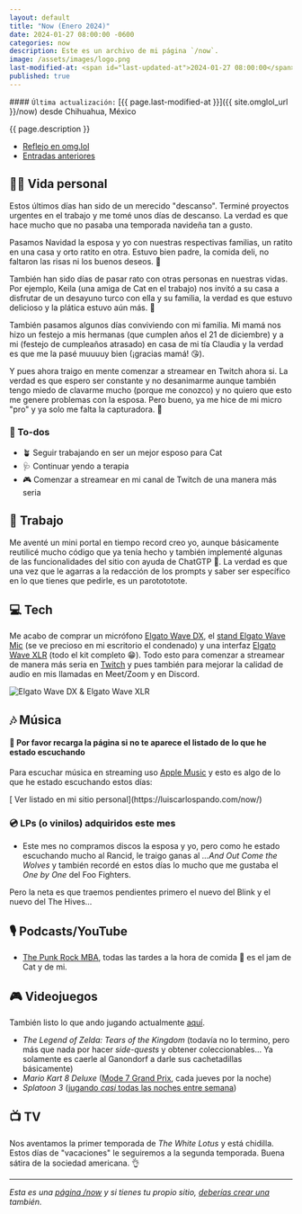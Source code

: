 ```yaml
---
layout: default
title: "Now (Enero 2024)"
date: 2024-01-27 08:00:00 -0600
categories: now
description: Este es un archivo de mi página `/now`.
image: /assets/images/logo.png
last-modified-at: <span id="last-updated-at">2024-01-27 08:00:00</span>
published: true
---
```


<div class="card last-updated my-3 text-center">
<div class="card-body rounded">
#### <code>Última actualización:</code> [{{ page.last-modified-at }}]({{ site.omglol_url }}/now) desde Chihuahua, México
</div>
</div>

<p class="text-center">{{ page.description }}</p>

<div class="text-center">
<ul class="list-inline">
<li class="list-inline-item">
<a class="btn btn-primary btn-sm" href="{{ site.omglol_url }}/now" rel="alternate">
<i class="fa-solid fa-heart"></i> Reflejo en omg.lol
</a>
</li>
<li class="list-inline-item">
<a class="btn btn-primary btn-sm" href="{{ site.url }}/category/now/">
<i class="fa-solid fa-list-ul"></i> Entradas anteriores
</a>
</li>
</ul>
</div>

## 👦🏻 Vida personal
Estos últimos días han sido de un merecido "descanso". Terminé proyectos urgentes en el trabajo y me tomé unos días de descanso. La verdad es que hace mucho que no pasaba una temporada navideña tan a gusto.

Pasamos Navidad la esposa y yo con nuestras respectivas familias, un ratito en una casa y orto ratito en otra. Estuvo bien padre, la comida deli, no faltaron las risas ni los buenos deseos. 🎄

También han sido días de pasar rato con otras personas en nuestras vidas. Por ejemplo, Keila (una amiga de Cat en el trabajo) nos invitó a su casa a disfrutar de un desayuno turco con ella y su familia, la verdad es que estuvo delicioso y la plática estuvo aún más. 🫶

También pasamos algunos días conviviendo con mi familia. Mi mamá nos hizo un festejo a mis hermanas (que cumplen años el 21 de diciembre) y a mi (festejo de cumpleaños atrasado) en casa de mi tía Claudia y la verdad es que me la pasé muuuuy bien (¡gracias mamá! 😘).

Y pues ahora traigo en mente comenzar a streamear en Twitch ahora si. La verdad es que espero ser constante y no desanimarme aunque también tengo miedo de clavarme mucho (porque me conozco) y no quiero que esto me genere problemas con la esposa. Pero bueno, ya me hice de mi micro "pro" y ya solo me falta la capturadora. 🥴

### 📝 To-dos
- 🪴 Seguir trabajando en ser un mejor esposo para Cat
- 🩺 Continuar yendo a terapia
- 🎮 Comenzar a streamear en mi canal de Twitch de una manera más seria

## 💼 Trabajo
Me aventé un mini portal en tiempo record creo yo, aunque básicamente reutilicé mucho código que ya tenía hecho y también implementé algunas de las funcionalidades del sitio con ayuda de ChatGTP 🤖. La verdad es que una vez que le agarras a la redacción de los prompts y saber ser específico en lo que tienes que pedirle, es un parotototote.

## 💻 Tech
Me acabo de comprar un micrófono [Elgato Wave DX](https://amzn.to/3vhWKZe), el [stand Elgato Wave Mic](https://amzn.to/3TGdZO7) (se ve precioso en mi escritorio el condenado) y una interfaz [Elgato Wave XLR](https://amzn.to/41DWsYB) (todo el kit completo 😁). Todo esto para comenzar a streamear de manera más seria en [Twitch](https://www.twitch.tv/mijodido) y pues también para mejorar la calidad de audio en mis llamadas en Meet/Zoom y en Discord.

<img class="img-fluid rounded" src="https://i.imgur.com/e2ulKv6.jpg" alt="Elgato Wave DX & Elgato Wave XLR" />

## 🎶 Música
#### 🔄 Por favor recarga la página si no te aparece el listado de lo que he estado escuchando
Para escuchar música en streaming uso [Apple Music](https://music.apple.com/profile/luiscarlospando) y esto es algo de lo que he estado escuchando estos días:

<ul id="lastfm-top-artists"></ul>

<span class="omg-lol-now-page-element">
[<i class="fa-solid fa-up-right-from-square"></i> Ver listado en mi sitio personal](https://luiscarlospando.com/now/)
</span>

### 💿 LPs (o vinilos) adquiridos este mes
- Este mes no compramos discos la esposa y yo, pero como he estado escuchando mucho al Rancid, le traigo ganas al *...And Out Come the Wolves* y también recordé en estos días lo mucho que me gustaba el *One by One* del Foo Fighters.

Pero la neta es que traemos pendientes primero el nuevo del Blink y el nuevo del The Hives...

## 🎙 Podcasts/YouTube
- [The Punk Rock MBA](https://www.prmbapodcast.com/), todas las tardes a la hora de comida 🍲 es el jam de Cat y de mi.

## 🎮 Videojuegos
También listo lo que ando jugando actualmente [aquí](https://luiscarlospando.com/games).

- *The Legend of Zelda: Tears of the Kingdom* (todavía no lo termino, pero más que nada por hacer *side-quests* y obtener coleccionables... Ya solamente es caerle al Ganondorf a darle sus cachetadillas básicamente)
- *Mario Kart 8 Deluxe* ([Mode 7 Grand Prix](https://luiscarlospando.com/nintendo/mario-kart/), cada jueves por la noche)
- *Splatoon 3* ([jugando *casi* todas las noches entre semana](https://luiscarlospando.com/nintendo/splatoon/))

## 📺 TV
Nos aventamos la primer temporada de *The White Lotus* y está chidilla. Estos días de "vacaciones" le seguiremos a la segunda temporada. Buena sátira de la sociedad americana. 👌

---

*Esta es una [página /now](https://nownownow.com/about) y si tienes tu propio sitio, [deberías crear una](https://nownownow.com/about) también.*
